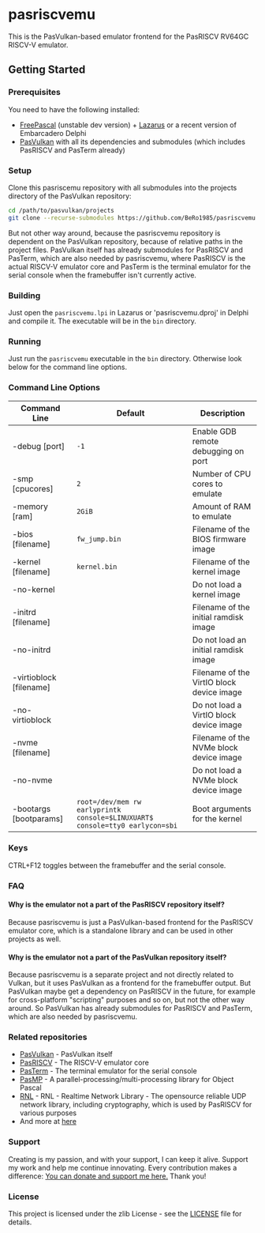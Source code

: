 # pasriscvemu

This is the PasVulkan-based emulator frontend for the PasRISCV RV64GC RISCV-V emulator.

## Getting Started

### Prerequisites

You need to have the following installed:

- [FreePascal](https://www.freepascal.org/) (unstable dev version) + [Lazarus](https://www.lazarus-ide.org/) or a recent version of Embarcadero Delphi  
- [PasVulkan](htttps://github.com/BeRo1985/pasvulkan) with all its dependencies and submodules (which includes PasRISCV and PasTerm already)

### Setup

Clone this pasriscemu repository with all submodules into the projects directory of the PasVulkan repository:

```bash
cd /path/to/pasvulkan/projects
git clone --recurse-submodules https://github.com/BeRo1985/pasriscvemu.git
```

But not other way around, because the pasriscvemu repository is dependent on the PasVulkan repository, because of relative paths in the project files. PasVulkan itself has already submodules for PasRISCV and PasTerm, which are also needed by pasriscvemu, where PasRISCV is the actual RISCV-V emulator core and PasTerm is the terminal emulator for the serial console when the framebuffer isn't currently active. 

### Building

Just open the `pasriscvemu.lpi` in Lazarus or 'pasriscvemu.dproj' in Delphi and compile it. The executable will be in the `bin` directory.

### Running

Just run the `pasriscvemu` executable in the `bin` directory. Otherwise look below for the command line options.

### Command Line Options

| Command Line                  | Default                                                                      | Description                                                    |
|-------------------------------|------------------------------------------------------------------------------|----------------------------------------------------------------|
| -debug [port]                 | `-1`                                                                         | Enable GDB remote debugging on port                            |
| -smp [cpucores]               | `2`                                                                          | Number of CPU cores to emulate                                 |
| -memory [ram]                 | `2GiB`                                                                       | Amount of RAM to emulate                                       |
| -bios [filename]              | `fw_jump.bin`                                                                | Filename of the BIOS firmware image                            |
| -kernel [filename]            | `kernel.bin`                                                                 | Filename of the kernel image                                   |
| -no-kernel                    |                                                                              | Do not load a kernel image                                     |
| -initrd [filename]            |                                                                              | Filename of the initial ramdisk image                          |
| -no-initrd                    |                                                                              | Do not load an initial ramdisk image                           |
| -virtioblock [filename]       |                                                                              | Filename of the VirtIO block device image                      |
| -no-virtioblock               |                                                                              | Do not load a VirtIO block device image                        |
| -nvme [filename]              |                                                                              | Filename of the NVMe block device image                        |
| -no-nvme                      |                                                                              | Do not load a NVMe block device image                          |
| -bootargs [bootparams]        | `root=/dev/mem rw earlyprintk console=$LINUXUART$ console=tty0 earlycon=sbi` | Boot arguments for the kernel                                  |

### Keys

CTRL+F12 toggles between the framebuffer and the serial console.

### FAQ

#### Why is the emulator not a part of the PasRISCV repository itself?

Because pasriscvemu is just a PasVulkan-based frontend for the PasRISCV emulator core, which is a standalone library and can be used in other projects as well.

#### Why is the emulator not a part of the PasVulkan repository itself?

Because pasriscvemu is a separate project and not directly related to Vulkan, but it uses PasVulkan as a frontend for the framebuffer output.  But PasVulkan maybe get a dependency on PasRISCV in the future, for example for cross-platform "scripting" purposes and so on, but not the other way around. So PasVulkan has already submodules for PasRISCV and PasTerm, which are also needed by pasriscvemu.

### Related repositories

- [PasVulkan](https://github.com/BeRo1985/pasvulkan) - PasVulkan itself
- [PasRISCV](https://github.com/BeRo1985/pasriscv) - The RISCV-V emulator core
- [PasTerm](https://github.com/BeRo1985/pasterm) - The terminal emulator for the serial console
- [PasMP](https://github.com/Bero1985/pasmp) - A parallel-processing/multi-processing library for Object Pascal
- [RNL](https://github.com/Bero1985/rnl) - RNL - Realtime Network Library - The opensource reliable UDP network library, including cryptography, which is used by PasRISCV for various purposes
- And more at [here](https://github.com/Bero1985)

### Support

Creating is my passion, and with your support, I can keep it alive. Support my work and help me continue innovating. Every contribution makes a difference: [You can donate and support me here.](https://donate.rosseaux.com/) Thank you!

### License

This project is licensed under the zlib License - see the [LICENSE](LICENSE) file for details.
